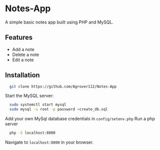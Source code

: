 # Notes-App
A simple basic notes app built using PHP and MySQL.

## Features
- Add a note
- Delete a note
- Edit a note


## Installation
  
```bash
  git clone https://github.com/Agrover112/Notes-App
```

Start the MySQL server:
```bash
  sudo systemctl start mysql
  sudo mysql -u root -p password <create_db.sql
```
Add your own MySql database credentials in `config/setenv.php`
Run a php server
```bash
  php -S localhost:8000
```
Navigate to `localhost:8000` in your browser.

